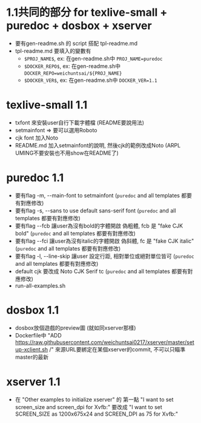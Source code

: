 # 1.1共同的部分 for texlive-small + puredoc + dosbox + xserver
* 要有gen-readme.sh 的 script 搭配 tpl-readme.md
* tpl-readme.md 要填入的變數有
  - `$PROJ_NAME$`, ex: 在gen-readme.sh中 `PROJ_NAME=puredoc`
  - `$DOCKER_REPO$`, ex: 在gen-readme.sh中 `DOCKER_REPO=weichuntsai/${PROJ_NAME}`
  - `$DOCKER_VER$`, ex: 在gen-readme.sh中 `DOCKER_VER=1.1`

# texlive-small 1.1
* txfont 來安裝user自行下載字體檔 (README要說用法)
* setmainfont => 要可以選用Roboto
* cjk font 加入Noto
* README.md 加入setmainfont的說明, 然後cjk的範例改成Noto (ARPL UMING不要安裝也不用show在README了)

# puredoc 1.1
* 要有flag -m, --main-font to setmainfont (`puredoc` and all templates 都要有對應修改)
* 要有flag -s, --sans to use default sans-serif font (`puredoc` and all templates 都要有對應修改)
* 要有flag --fcb 讓user為沒有bold的字體開啟 偽粗體, fcb 是 "fake CJK bold" (`puredoc` and all templates 都要有對應修改)
* 要有flag --fci 讓user為沒有italic的字體開啟 偽斜體, fc 是 "fake CJK italic" (`puredoc` and all templates 都要有對應修改)
* 要有flag -l, --line-skip 讓user 設定行距, 相對單位或絕對單位皆可 (`puredoc` and all templates 都要有對應修改)
* default cjk 要改成 Noto CJK Serif tc (`puredoc` and all templates 都要有對應修改)
* run-all-examples.sh

# dosbox 1.1
* dosbox放個遊戲的preview圖 (就如同xserver那樣)
* Dockerfile中 "ADD https://raw.githubusercontent.com/weichuntsai0217/xserver/master/setup-xclient.sh /" 來源URL要綁定在某個xserver的commit, 不可以只瞄準master的最新

# xserver 1.1
* 在 "Other examples to initialize xserver" 的 第一點 "I want to set screen_size and screen_dpi for Xvfb:" 要改成 "I want to set SCREEN_SIZE as 1200x675x24 and SCREEN_DPI as 75 for Xvfb:"

